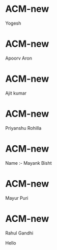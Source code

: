 
# ACM-new
  Yogesh


# ACM-new

Apoorv Aron

# ACM-new
Ajit kumar


# ACM-new 
Priyanshu Rohilla


# ACM-new

Name :- Mayank Bisht

# ACM-new 
Mayur Puri
# ACM-new
Rahul Gandhi

Hello

